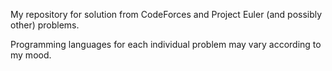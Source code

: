 My repository for solution from CodeForces and Project Euler (and possibly other) problems.

Programming languages for each individual problem may vary according to my mood.